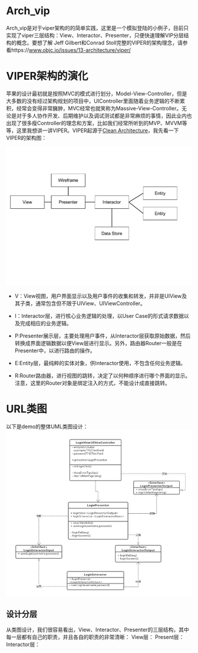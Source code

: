 # Arch_vip
Arch_vip是对于viper架构的的简单实践，这里是一个模拟登陆的小例子，目前只实现了viper三层结构：View、Interactor、Presenter，只便快速理解VIP分层结构的概念。要想了解 Jeff Gilbert和Conrad Stoll完整的VIPER的架构理念，请参看https://www.objc.io/issues/13-architecture/viper/

# VIPER架构的演化
苹果的设计最初就是按照MVC的模式进行划分，Model-View-Controller，但是大多数的没有经过架构规划的项目中，UIController里面随着业务逻辑的不断累积，经常会变得非常臃肿，MVC经常也就笑称为Massive-View-Controller。无论是对于多人协作开发、后期维护以及调试测试都是非常麻烦的事情，因此业内也出现了很多瘦Controller的理念和方案，比如我们经常所听到的MVP、MVVM等等，这里我想讲一讲VIPER。VIPER起源于[Clean Architecture](https://8thlight.com/blog/uncle-bob/2012/08/13/the-clean-architecture.html)，我先看一下VIPER的架构图：

![VIPER架构图](VIPER_ori_arch.png)

- V：View视图，用户界面显示以及用户事件的收集和转发，并非是UIView及其子类，通常包含但不限于UIView、UIViewController。

- I：Interactor层，进行核心业务逻辑的处理，以User Case的形式请求数据以及完成相应的业务逻辑。

- P:Presenter展示层，主要处理用户事件，从Interactor层获取原始数据，然后转换成界面逻辑数据以便View层进行显示。另外，路由器Router一般是在Presenter中，以进行路由的操作。

- E:Entity层，最纯粹的实体对象，供Interactor使用，不包含任何业务逻辑。

- R:Router路由器，进行视图的跳转，决定了以何种顺序进行哪个界面的显示。注意，这里的Router对象是绑定注入的方式，不能设计成直接跳转。


# URL类图
以下是demo的整体UML类图设计：
![URL类图](VIPER_vip_Login.png)

## 设计分层
从类图设计，我们很容易看出，View、Interactor、Presenter的三层结构，其中每一层都有自己的职责，并且各自的职责的非常清晰：
View层：
Present层：
Interactor层：

